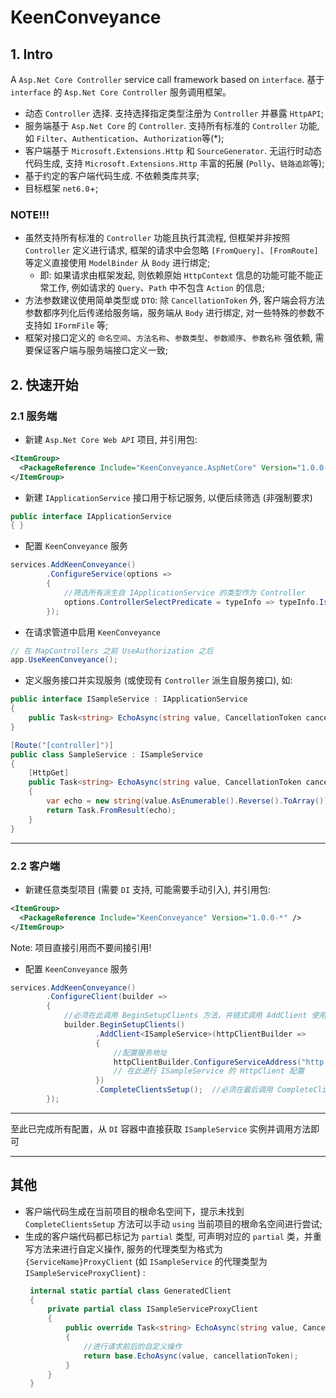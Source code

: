 # KeenConveyance

## 1. Intro

A `Asp.Net Core Controller` service call framework based on `interface`. 基于 `interface` 的 `Asp.Net Core Controller` 服务调用框架。

 - 动态 `Controller` 选择. 支持选择指定类型注册为 `Controller` 并暴露 `HttpAPI`;
 - 服务端基于 `Asp.Net Core`	的 `Controller`. 支持所有标准的 `Controller` 功能, 如 `Filter`、`Authentication`、`Authorization`等(*);
 - 客户端基于 `Microsoft.Extensions.Http` 和 `SourceGenerator`. 无运行时动态代码生成, 支持 `Microsoft.Extensions.Http` 丰富的拓展 (`Polly`、`链路追踪`等);
 - 基于约定的客户端代码生成. 不依赖类库共享;
 - 目标框架 `net6.0`+;

### NOTE!!!
 - 虽然支持所有标准的 `Controller` 功能且执行其流程, 但框架并非按照 `Controller` 定义进行请求, 框架的请求中会忽略 `[FromQuery]`、`[FromRoute]` 等定义直接使用 `ModelBinder` 从 `Body` 进行绑定;
	- 即: 如果请求由框架发起, 则依赖原始 `HttpContext`	信息的功能可能不能正常工作, 例如请求的 `Query`、`Path` 中不包含 `Action` 的信息;
 - 方法参数建议使用简单类型或 `DTO`: 除 `CancellationToken` 外, 客户端会将方法参数都序列化后传递给服务端，服务端从 `Body` 进行绑定, 对一些特殊的参数不支持如 `IFormFile` 等;
 - 框架对接口定义的 `命名空间`、`方法名称`、`参数类型`、`参数顺序`、`参数名称` 强依赖, 需要保证客户端与服务端接口定义一致;
 
## 2. 快速开始

### 2.1 服务端
 - 新建 `Asp.Net Core Web API` 项目, 并引用包:
```xml
<ItemGroup>
  <PackageReference Include="KeenConveyance.AspNetCore" Version="1.0.0-*" />
</ItemGroup>
```

 - 新建 `IApplicationService` 接口用于标记服务, 以便后续筛选 (非强制要求)
```C#
public interface IApplicationService
{ }
```

 - 配置 `KeenConveyance` 服务
```C#
services.AddKeenConveyance()
        .ConfigureService(options =>
        {
            //筛选所有派生自 IApplicationService 的类型作为 Controller
            options.ControllerSelectPredicate = typeInfo => typeInfo.IsAssignableTo(typeof(IApplicationService));
        });
```

 - 在请求管道中启用 `KeenConveyance`
```C#
// 在 MapControllers 之前 UseAuthorization 之后
app.UseKeenConveyance();
```

 - 定义服务接口并实现服务 (或使现有 `Controller` 派生自服务接口), 如:
```C#
public interface ISampleService : IApplicationService
{
    public Task<string> EchoAsync(string value, CancellationToken cancellationToken);
}

[Route("[controller]")]
public class SampleService : ISampleService
{
    [HttpGet]
    public Task<string> EchoAsync(string value, CancellationToken cancellationToken)
    {
        var echo = new string(value.AsEnumerable().Reverse().ToArray());
        return Task.FromResult(echo);
    }
}
```

-------

### 2.2 客户端
 - 新建任意类型项目 (需要 `DI` 支持, 可能需要手动引入), 并引用包:
```xml
<ItemGroup>
  <PackageReference Include="KeenConveyance" Version="1.0.0-*" />
</ItemGroup>
```
 Note: 项目直接引用而不要间接引用!

 - 配置 `KeenConveyance` 服务
```C#
services.AddKeenConveyance()
        .ConfigureClient(builder =>
        {
            //必须在此调用 BeginSetupClients 方法，并链式调用 AddClient 使用服务接口定义添加客户端, 并在最终调用 CompleteClientsSetup 方法
            builder.BeginSetupClients()
                   .AddClient<ISampleService>(httpClientBuilder =>
                   {
                       //配置服务地址
                       httpClientBuilder.ConfigureServiceAddress("http://127.0.0.1:5225");  //必须配置客户端的服务地址
                       // 在此进行 ISampleService 的 HttpClient 配置
                   })
                   .CompleteClientsSetup();  //必须在最后调用 CompleteClientsSetup 方法，提示未找到此方法可尝试手动using当前项目的根命名空间
        });
```

-------

至此已完成所有配置，从 `DI` 容器中直接获取 `ISampleService` 实例并调用方法即可

-------

## 其他

 - 客户端代码生成在当前项目的根命名空间下，提示未找到 `CompleteClientsSetup` 方法可以手动 `using` 当前项目的根命名空间进行尝试;
 - 生成的客户端代码都已标记为 `partial` 类型, 可声明对应的 `partial` 类，并重写方法来进行自定义操作, 服务的代理类型为格式为 `{ServiceName}ProxyClient` (如 `ISampleService` 的代理类型为 `ISampleServiceProxyClient`) :
   ```C#
    internal static partial class GeneratedClient
    {
        private partial class ISampleServiceProxyClient
        {
            public override Task<string> EchoAsync(string value, CancellationToken cancellationToken)
            {
                //进行请求前后的自定义操作
                return base.EchoAsync(value, cancellationToken);
            }
        }
    }
   ```